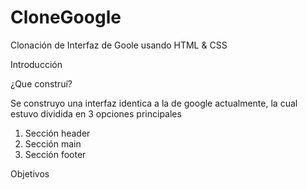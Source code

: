 # CloneGoogle
Clonación de Interfaz de Goole usando HTML &amp; CSS

Introducción


¿Que construí?

Se construyo una interfaz identica a la de google actualmente, la cual estuvo dividida en 3 opciones principales
1. Sección header
2. Sección main
3. Sección footer

Objetivos
